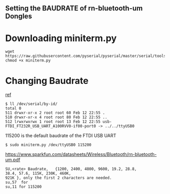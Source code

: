 Setting the BAUDRATE of rn-bluetooth-um Dongles
---


# Downloading miniterm.py

```
wget https://raw.githubusercontent.com/pyserial/pyserial/master/serial/tools/miniterm.py
chmod +x miniterm.py
```

# Changing Baudrate 

[ref](https://github.com/mxochicale/decimus/tree/master/bluetooth#setting-up-the-bluesmirfs-baudrate)



```
$ ll /dev/serial/by-id/
total 0
511 drwxr-xr-x 2 root root 60 Feb 12 22:55 .
510 drwxr-xr-x 4 root root 80 Feb 12 22:55 ..
512 lrwxrwxrwx 1 root root 13 Feb 12 22:55 usb-FTDI_FT232R_USB_UART_A100RVV0-if00-port0 -> ../../ttyUSB0
```


115200 is the default baudrate of the FTDI USB UART
```
$ sudo miniterm.py /dev/ttyUSB0 115200
```



https://www.sparkfun.com/datasheets/Wireless/Bluetooth/rn-bluetooth-um.pdf
```
SU,<rate> Baudrate,   {1200, 2400, 4800, 9600, 19.2, 28.8,
38.4, 57.6, 115K, 230K, 460K,
921K }, only the first 2 characters are needed.   
su,57  for  
su,11 for 115200
```
